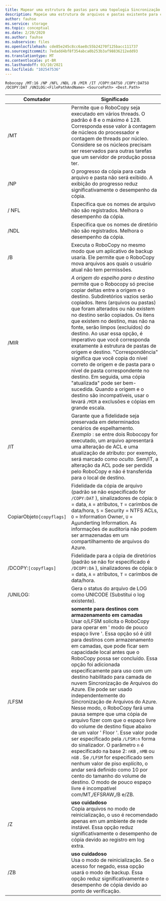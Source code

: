 ```yaml
---
title: Mapear uma estrutura de pastas para uma topologia Sincronização de Arquivos do Azure
description: Mapeie uma estrutura de arquivos e pastas existente para compartilhamentos de arquivos do Azure para uso com Sincronização de Arquivos do Azure. Um bloco de texto comum, compartilhado entre documentos de migração.
author: fauhse
ms.service: storage
ms.topic: conceptual
ms.date: 2/20/2020
ms.author: fauhse
ms.subservice: files
ms.openlocfilehash: cde85e245c8cc6ae8c55b24270f125bacc111737
ms.sourcegitcommit: 7edadd4bf8f354abca0b253b3af98836212edd93
ms.translationtype: MT
ms.contentlocale: pt-BR
ms.lasthandoff: 03/10/2021
ms.locfileid: "102547536"
---
```

```console
Robocopy /MT:16 /NP /NFL /NDL /B /MIR /IT /COPY:DATSO /COPY:DATSO /DCOPY:DAT /UNILOG:<FilePathAndName> <SourcePath> <Dest.Path> 
```

| Comutador              | Significado |
|---------------------|---------|
| /MT                 | Permite que o RoboCopy seja executado em vários threads. O padrão é 8 e o máximo é 128. Corresponda esse valor à contagem de núcleos do processador e contagem de threads por núcleo. Considere se os núcleos precisam ser reservados para outras tarefas que um servidor de produção possa ter. |
| /NP                 | O progresso da cópia para cada arquivo e pasta não será exibido. A exibição do progresso reduz significativamente o desempenho da cópia. |
| / NFL                | Especifica que os nomes de arquivo não são registrados. Melhora o desempenho da cópia. |
| /NDL                | Especifica que os nomes de diretório não são registrados. Melhora o desempenho da cópia. |
| /B                  | Executa o RoboCopy no mesmo modo que um aplicativo de backup usaria. Ele permite que o RoboCopy mova arquivos aos quais o usuário atual não tem permissões. |
| /MIR                | *A origem do espelho para o destino* permite que o Robocopy só precise copiar deltas entre a origem e o destino. Subdiretórios vazios serão copiados. Itens (arquivos ou pastas) que foram alterados ou não existem no destino serão copiados. Os itens que existem no destino, mas não na fonte, serão limpos (excluídos) do destino. Ao usar essa opção, é imperativo que você corresponda exatamente à estrutura de pastas de origem e destino. "Correspondência" significa que você copia do nível correto de origem e de pasta para o nível de pasta correspondente no destino. Em seguida, uma cópia "atualizada" pode ser bem-sucedida. Quando a origem e o destino são incompatíveis, usar o levará `/MIR` a exclusões e cópias em grande escala. |
| /IT                 | Garante que a fidelidade seja preservada em determinados cenários de espelhamento. </br>*Exemplo* : se entre dois Robocopy for executado, um arquivo apresentará uma alteração de ACL e uma atualização de atributo: por exemplo, será marcado como *oculto*. Sem/IT, a alteração da ACL pode ser perdida pelo RoboCopy e não é transferida para o local de destino. |
|CopiarObjeto`[copyflags]`  | Fidelidade da cópia de arquivo (padrão se não especificado for `/COPY:DAT` ), sinalizadores de cópia: `D` = data, `A` = atributos, `T` = carimbos de data/hora, `S` = Security = NTFS ACLs, `O` = Information Owner, `U` = A<u>u</u>underting Information. As informações de auditoria não podem ser armazenadas em um compartilhamento de arquivos do Azure. |
| /DCOPY:`[copyflags]`| Fidelidade para a cópia de diretórios (padrão se não for especificado é `/DCOPY:DA` ), sinalizadores de cópia: `D` = data, `A` = atributos, `T` = carimbos de data/hora. |
| /UNILOG:<file name> | Gera o status do arquivo de LOG como UNICODE (Substitui o log existente). |
| /LFSM               | **somente para destinos com armazenamento em camadas** </br>Usar o/LFSM solicita o RoboCopy para operar em ' modo de pouco espaço livre '. Essa opção só é útil para destinos com armazenamento em camadas, que pode ficar sem capacidade local antes que o RoboCopy possa ser concluído. Essa opção foi adicionada especificamente para uso com um destino habilitado para camada de nuvem Sincronização de Arquivos do Azure. Ele pode ser usado independentemente do Sincronização de Arquivos do Azure. Nesse modo, o RoboCopy fará uma pausa sempre que uma cópia de arquivo fizer com que o espaço livre do volume de destino fique abaixo de um valor ' Floor '. Esse valor pode ser especificado pela `/LFSM:n` forma do sinalizador. O parâmetro `n` é especificado na base 2: `nKB` , `nMB` ou `nGB` . Se `/LFSM` for especificado sem nenhum valor de piso explícito, o andar será definido como 10 por cento do tamanho do volume de destino. O modo de pouco espaço livre é incompatível com/MT,/EFSRAW,/B e/ZB. |
| /Z                  | **uso cuidadoso** </br>Copia arquivos no modo de reinicialização, o uso é recomendado apenas em um ambiente de rede instável. Essa opção reduz significativamente o desempenho de cópia devido ao registro em log extra. |
| /ZB                 | **uso cuidadoso** </br>Usa o modo de reinicialização. Se o acesso for negado, essa opção usará o modo de backup. Essa opção reduz significativamente o desempenho de cópia devido ao ponto de verificação. |
   